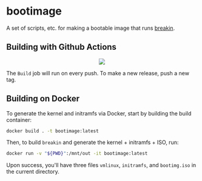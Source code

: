 
# bootimage

A set of scripts, etc. for making a bootable image that runs
[breakin](https://github.com/reperio/breakin).

## Building with Github Actions

<div align="center">
<a href="https://github.com/reperio/bootimage/actions">
	<img src="https://github.com/reperio/bootimage/workflows/Build/badge.svg"/>
</a>
</div>

The ``Build`` job will run on every push. To make a new release, push a
new tag.

## Building on Docker

To generate the kernel and initramfs via Docker, start by building the
build container:
```sh
docker build . -t bootimage:latest
```

Then, to build ``breakin`` and generate the kernel + initramfs + ISO, run:
```sh
docker run -v "${PWD}":/mnt/out -it bootimage:latest
```

Upon success, you'll have three files ``vmlinux``, ``initramfs``,
and ``bootimg.iso`` in the current directory.

